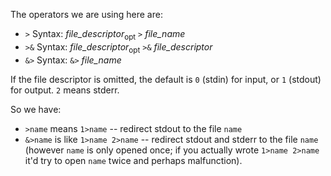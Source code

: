 The operators we are using here are:

- `>` Syntax: _file_descriptor_<sub>opt</sub> `>` _file_name_
- `>&` Syntax: _file_descriptor_<sub>opt</sub> `>&` _file_descriptor_
- `&>` Syntax: `&>` _file_name_

If the file descriptor is omitted, the default is `0` (stdin) for input, or `1` (stdout) for output.
`2` means stderr.

So we have:

- `>name` means `1>name` -- redirect stdout to the file `name`
- `&>name` is like `1>name 2>name` -- redirect stdout and stderr to the file `name` (however `name`
  is only opened once; if you actually wrote `1>name 2>name` it'd try to open `name` twice and
  perhaps malfunction).
